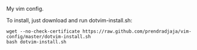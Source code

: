 My vim config.

To install, just download and run dotvim-install.sh:

    wget --no-check-certificate https://raw.github.com/prendradjaja/vim-config/master/dotvim-install.sh
    bash dotvim-install.sh
